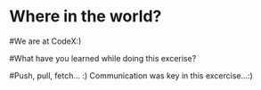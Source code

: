 # Where in the world?


#We are at CodeX:)


#What have you learned while doing this excerise?

#Push, pull, fetch... :) Communication was key in this excercise...:)
